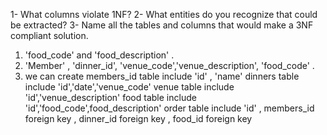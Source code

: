 1- What columns violate 1NF?
2- What entities do you recognize that could be extracted?
3- Name all the tables and columns that would make a 3NF compliant solution.

1. 'food_code' and 'food_description' .
2. 'Member' , 'dinner_id', 'venue_code','venue_description', 'food_code' .
3. we can create members_id table include 'id' , 'name'
   dinners table include 'id','date','venue_code'
   venue table include 'id','venue_description'
   food table include 'id','food_code',food_description'
   order table include 'id' , members_id foreign key , dinner_id foreign key , food_id foreign key
